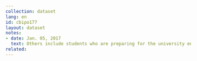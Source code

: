 ```yaml
---
collection: dataset
lang: en
id: cbipo177
layout: dataset
notes: 
- date: Jan. 05, 2017
  text: Others include students who are preparing for the university entrance exam (non employed and non unemployed), 6 to 10 years (non students and non employed), disabled and more.
related:
---
```

